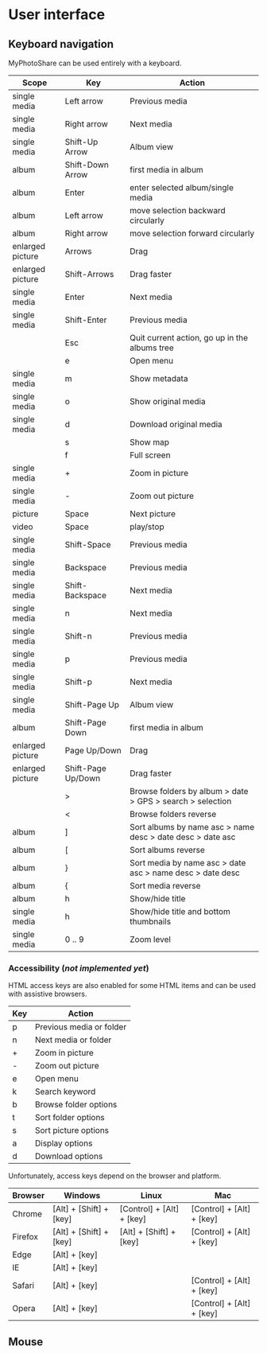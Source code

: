 # User interface

## Keyboard navigation

MyPhotoShare can be used entirely with a keyboard.

| Scope            | Key                | Action                                                     |
|------------------|--------------------|------------------------------------------------------------|
| single media     | Left arrow         | Previous media                                             |
| single media     | Right arrow        | Next media                                                 |
| single media     | Shift-Up Arrow     | Album view                                                 |
| album            | Shift-Down Arrow   | first media in album                                       |
| album            | Enter              | enter selected album/single media                          |
| album            | Left arrow         | move selection backward circularly                         |
| album            | Right arrow        | move selection forward circularly                          |
| enlarged picture | Arrows             | Drag                                                       |
| enlarged picture | Shift-Arrows       | Drag faster                                                |
| single media     | Enter              | Next media                                                 |
| single media     | Shift-Enter        | Previous media                                             |
|                  | Esc                | Quit current action, go up in the albums tree              |
|                  | e                  | Open menu                                                  |
| single media     | m                  | Show metadata                                              |
| single media     | o                  | Show original media                                        |
| single media     | d                  | Download original media                                    |
|                  | s                  | Show map                                                   |
|                  | f                  | Full screen                                                |
| single media     | +                  | Zoom in picture                                            |
| single media     | -                  | Zoom out picture                                           |
| picture          | Space              | Next picture                                               |
| video            | Space              | play/stop                                                  |
| single media     | Shift-Space        | Previous media                                             |
| single media     | Backspace          | Previous media                                             |
| single media     | Shift-Backspace    | Next media                                                 |
| single media     | n                  | Next media                                                 |
| single media     | Shift-n            | Previous media                                             |
| single media     | p                  | Previous media                                             |
| single media     | Shift-p            | Next media                                                 |
| single media     | Shift-Page Up      | Album view                                                 |
| album            | Shift-Page Down    | first media in album                                       |
| enlarged picture | Page Up/Down       | Drag                                                       |
| enlarged picture | Shift-Page Up/Down | Drag faster                                                |
|                  | >                  | Browse folders by album > date > GPS > search > selection  |
|                  | <                  | Browse folders reverse                                     |
| album            | ]                  | Sort albums by name asc > name desc > date desc > date asc |
| album            | [                  | Sort albums reverse                                        |
| album            | }                  | Sort media by name asc > date asc > name desc > date desc  |
| album            | {                  | Sort media reverse                                         |
| album            | h                  | Show/hide title                                            |
| single media     | h                  | Show/hide title and bottom thumbnails                      |
| single media     | 0 .. 9             | Zoom level                                                 |

### Accessibility (_not implemented yet_)

HTML access keys are also enabled for some HTML items and can be used with assistive browsers.

| Key              | Action                                                     |
|------------------|------------------------------------------------------------|
| p                | Previous media or folder                                   |
| n                | Next media or folder                                       |
| +                | Zoom in picture                                            |
| -                | Zoom out picture                                           |
| e                | Open menu                                                  |
| k                | Search keyword                                             |
| b                | Browse folder options                                      |
| t                | Sort folder options                                        |
| s                | Sort picture options                                       |
| a                | Display options                                            |
| d                | Download options                                           |

Unfortunately, access keys depend on the browser and platform.

| Browser    | Windows                        | Linux                             | Mac                               |
|------------|--------------------------------|-----------------------------------|-----------------------------------|
| Chrome     | [Alt] + [Shift] + [key]        | [Control] + [Alt] + [key]         | [Control] + [Alt] + [key]         |
| Firefox    | [Alt] + [Shift] + [key]        | [Alt] + [Shift] + [key]           | [Control] + [Alt] + [key]         |
| Edge       | [Alt] + [key]                  |                                   |                                   |
| IE         | [Alt] + [key]                  |                                   |                                   |
| Safari     | [Alt] + [key]                  |                                   | [Control] + [Alt] + [key]         |
| Opera      | [Alt] + [key]                  |                                   | [Control] + [Alt] + [key]         |

## Mouse
